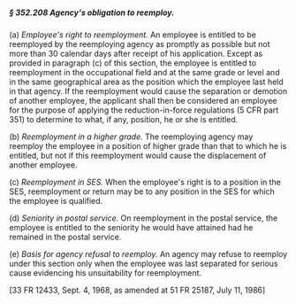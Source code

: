 ##### § 352.208 Agency's obligation to reemploy. #####

(a) *Employee's right to reemployment.* An employee is entitled to be reemployed by the reemploying agency as promptly as possible but not more than 30 calendar days after receipt of his application. Except as provided in paragraph (c) of this section, the employee is entitled to reemployment in the occupational field and at the same grade or level and in the same geographical area as the position which the employee last held in that agency. If the reemployment would cause the separation or demotion of another employee, the applicant shall then be considered an employee for the purpose of applying the reduction-in-force regulations (5 CFR part 351) to determine to what, if any, position, he or she is entitled.

(b) *Reemployment in a higher grade.* The reemploying agency may reemploy the employee in a position of higher grade than that to which he is entitled, but not if this reemployment would cause the displacement of another employee.

(c) *Reemployment in SES.* When the employee's right is to a position in the SES, reemployment or return may be to any position in the SES for which the employee is qualified.

(d) *Seniority in postal service.* On reemployment in the postal service, the employee is entitled to the seniority he would have attained had he remained in the postal service.

(e) *Basis for agency refusal to reemploy.* An agency may refuse to reemploy under this section only when the employee was last separated for serious cause evidencing his unsuitability for reemployment.

[33 FR 12433, Sept. 4, 1968, as amended at 51 FR 25187, July 11, 1986]